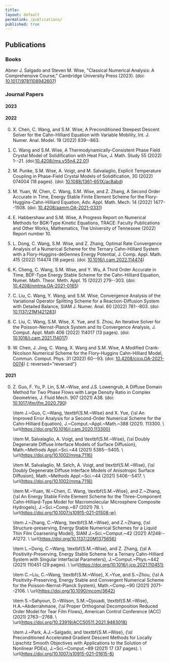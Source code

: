 ```yaml
---
title:
layout: default
permalink: /publications/
published: true
---
```


## Publications


### Books

Abner J. Salgado and Steven M. Wise, "Classical Numerical Analysis: A Comprehensive Course," Cambridge University Press (2023). (doi: [10.1017/9781108942607](http://doi.org/10.1017/9781108942607))


### Journal Papers

#### 2023

#### 2022

0. X. Chen, C. Wang, and S.M. Wise, A Preconditioned Steepest Descent Solver for the Cahn-Hilliard Equation with Variable Mobility, Int. J. Numer. Anal. Model. 19 (2022) 839--863.

0. C. Wang and S.M. Wise, A Thermodynamically-Consistent Phase Field Crystal Model of Solidification with Heat Flux, J. Math. Study 55 (2022) 1--21. (doi:[10.4208/jms.v55n4.22.01](https://doi.org/10.4208/jms.v55n4.22.01))

0. M. Punke, S.M. Wise, A. Voigt, and M. Salvalaglio, Explicit Temperature Coupling in Phase-Field Crystal Models of Solidification, 30 (2022) 074004 (18 pages). (doi: [10.1088/1361-651X/ac8abd](https://doi.org/10.1088/1361-651X/ac8abd))

0. M. Yuan, W. Chen, C. Wang, S.M. Wise, and Z. Zhang, A Second Order Accurate in Time, Energy Stable Finite Element Scheme for the Flory-Huggins-Cahn-Hilliard Equation, Adv. Appl. Math. Mech. 14 (2022) 1477--1508. (doi: [10.4208/aamm.OA-2021-0331](https://doi.org/10.4208/aamm.OA-2021-0331))

0. E. Habbershaw and S.M. Wise, A Progress Report on Numerical Methods for BGK-Type Kinetic Equations, TRACE: Faculty Publications and Other Works, Mathematics, The University of Tennessee (2022) Report number 10.

0. L. Dong, C. Wang, S.M. Wise, and Z. Zhang, Optimal Rate Convergence Analysis of a Numerical Scheme for the Ternary Cahn-Hilliard System with a Flory-Huggins-deGennes Energy Potential, J. Comp. Appl. Math. 415 (2022) 114474 (18 pages). (doi: [10.1016/j.cam.2022.114474](https://doi.org/10.1016/j.cam.2022.114474))

0. K. Cheng, C. Wang, S.M. Wise, and Y. Wu, A Third Order Accurate in Time, BDF-Type Energy Stable Scheme for the Cahn-Hilliard Equation, Numer. Math. Theor. Meth. Appl. 15 (2022) 279--303. (doi: [10.4208/nmtma.OA-2021-0165](https://doi.org/10.4208/nmtma.OA-2021-0165))

0. C. Liu, C. Wang, Y. Wang, and S.M. Wise, Convergence Analysis of the Variational Operator Splitting Scheme for a Reaction-Diffusion System with Detailed Balance, SIAM J. Numer. Anal. 60 (2022) 781--803. (doi: [10.1137/21M1421283](https://doi.org/10.1137/21M1421283))

0. C. Liu, C. Wang, S.M. Wise, X. Yue, and S. Zhou, An Iterative Solver for the Poisson-Nernst-Planck System and its Convergence Analysis, J. Comput. Appl. Math 406 (2022) 114017 (13 pages). (doi: [10.1016/j.cam.2021.114017](https://doi.org/10.1016/j.cam.2021.114017))

0. W. Chen, J. Jing, C. Wang, X. Wang and S.M. Wise, A Modified Crank-Nicolson Numerical Scheme for the Flory-Huggins Cahn-Hilliard Model, Commun. Comput. Phys. 31 (2022) 60--93. (doi: [10.4208/cicp.OA-2021-0074](https://doi.org/10.4208/cicp.OA-2021-0074))
{: reversed="reversed"}

#### 2021

0. Z. Guo, F. Yu,  P. Lin, S.M.~Wise, and J.S. Lowengrub, A Diffuse Domain Method for Two Phase Flows with Large Density Ratio in Complex Geometries, J. Fluid Mech. 907 (2021) A38. (doi: [10.1017/jfm/jfm.2020.790](https://doi.org/10.1017/jfm.2020.790))

	\item
J.~Guo, C.~Wang, \textbf{S.M.~Wise} and X. Yue, {\sl An Improved Error Analysis for a Second-Order Numerical Scheme for the Cahn-Hilliard Equation}, J.~Comput.~Appl.~Math.~388 (2021). 113300.
	\\
\url{https://doi.org/10.1016/j.cam.2020.113300}

	\item
M. Salvalaglio, A. Voigt, and \textbf{S.M.~Wise}, {\sl Doubly Degenerate Diffuse Interface Models of Surface Diffusion}, Math.~Methods Appl.~Sci.~44 (2021) 5385--5405.
	\\
\url{https://doi.org/10.1002/mma.7116}

	\item
M. Salvalaglio, M. Selch, A. Voigt, and \textbf{S.M.~Wise}, {\sl Doubly Degenerate Diffuse Interface Models of Anisotropic Surface Diffusion}, Math.~Methods Appl.~Sci.~44 (2021) 5406--5417.
	\\
\url{https://doi.org/10.1002/mma.7118}

	\item
M.~Yuan, W.~Chen, C. Wang, \textbf{S.M.~Wise}, and Z.~Zhang, {\sl An Energy Stable Finite Element Scheme for the Three-Component Cahn-Hilliard-Type Model for Macromolecular Microsphere Composite Hydrogels}, J.~Sci.~Comp.~87 (2021) 78.
	\\ 
\url{https://doi.org/10.1007/s10915-021-01508-w}

	\item
J.~Zhang, C.~Wang, \textbf{S.M.~Wise}, and Z.~Zhang, {\sl Structure-preserving, Energy Stable Numerical Schemes for a Liquid Thin Film Coarsening Model}, SIAM J.~Sci.~Comput.~42 (2021) A1248--A1272.
	\\ 
\url{https://doi.org/10.1137/20M1375656}

	\item
L.~Dong, C.~Wang, \textbf{S.M.~Wise}, and Z. Zhang, {\sl A Positivity-Preserving, Energy Stable Scheme for a Ternary Cahn-Hilliard System with Singular Interfacial Parameters}, J.~Comput.~Phys.~442 (2021) 110451 (29 pages).
	\\ 
\url{https://doi.org/10.1016/j.jcp.2021.110451}

	\item
C.~Liu, C.~Wang, \textbf{S.M.~Wise}, X.~Yue, and S.~Zhou, {\sl A Positivity-Preserving, Energy Stable and Convergent Numerical Scheme for the Poisson-Nernst-Planck System}, Math.~Comp.~90 (2021) 2071--2106.
	\\ 
\url{https://doi.org/10.1090/mcom/3642}

	\item
S.~Sahyoun, D.~Wilson, S.M.~Djouadi, \textbf{S.M.~Wise}, H.A.~Abderrahmane, {\sl Proper Orthogonal Decomposition Reduced Order Model for Tear Film Flows}, American Control Conference (ACC) (2021) 2763--2768.
	\\
\url{https://doi.org/10.23919/ACC50511.2021.9483018}

	\item
J.~Park, A.J.~Salgado, and \textbf{S.M.~Wise}, {\sl Preconditioned Accelerated Gradient Descent Methods for Locally Lipschitz Smooth Objectives with Applications to the Solution of Nonlinear PDEs}, J.~Sci.~Comput.~89 (2021) 17 (37 pages).
	\\ 
\url{https://doi.org/10.1007/s10915-021-01615-8}

